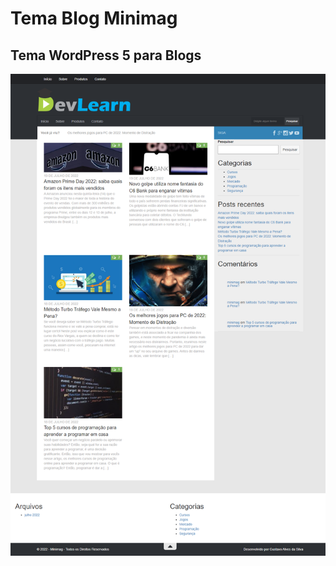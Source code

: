 # Tema Blog Minimag
Tema WordPress 5 para Blogs
-----------------------------------------------
![screenshot do tema](screenshot.png "Screenshot do Tema")
